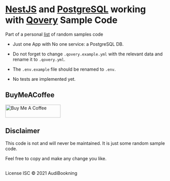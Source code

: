 # [NestJS](https://nestjs.com/) and [PostgreSQL](https://www.postgresql.org/) working with [Qovery](https://www.qovery.com/) Sample Code

Part of a personal [list](https://github.com/audiBookning/samples-code-ressource-list) of random samples code

- Just one App with No one service: a PostgreSQL DB.

- Do not forget to change `.qovery.example.yml` with the relevant data and rename it to `.qovery.yml`.

- The `.env.example` file should be renamed to `.env`.

- No tests are implemented yet.

## BuyMeACoffee

<a href="https://www.buymeacoffee.com/audiobookning" target="_blank"><img src="https://cdn.buymeacoffee.com/buttons/default-orange.png" alt="Buy Me A Coffee" height="41" width="174"></a>

## Disclaimer

This code is not and will never be maintained. It is just some random sample code.

Feel free to copy and make any change you like.

##

License
ISC © 2021 AudiBookning
